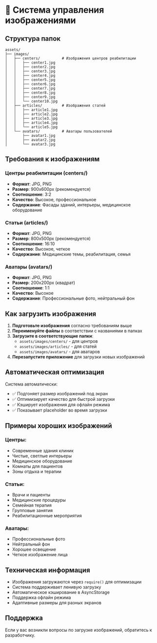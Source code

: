 # 📸 Система управления изображениями

## Структура папок

```
assets/
├── images/
│   ├── centers/          # Изображения центров реабилитации
│   │   ├── center1.jpg
│   │   ├── center2.jpg
│   │   ├── center3.jpg
│   │   ├── center4.jpg
│   │   ├── center5.jpg
│   │   ├── center6.jpg
│   │   ├── center7.jpg
│   │   ├── center8.jpg
│   │   ├── center9.jpg
│   │   └── center10.jpg
│   ├── articles/         # Изображения статей
│   │   ├── article1.jpg
│   │   ├── article2.jpg
│   │   ├── article3.jpg
│   │   ├── article4.jpg
│   │   └── article5.jpg
│   └── avatars/          # Аватары пользователей
│       ├── avatar1.jpg
│       ├── avatar2.jpg
│       └── avatar3.jpg
```

## Требования к изображениям

### Центры реабилитации (centers/)
- **Формат**: JPG, PNG
- **Размер**: 900x600px (рекомендуется)
- **Соотношение**: 3:2
- **Качество**: Высокое, профессиональное
- **Содержание**: Фасады зданий, интерьеры, медицинское оборудование

### Статьи (articles/)
- **Формат**: JPG, PNG
- **Размер**: 800x500px (рекомендуется)
- **Соотношение**: 16:10
- **Качество**: Высокое, четкое
- **Содержание**: Медицинские темы, реабилитация, семья

### Аватары (avatars/)
- **Формат**: JPG, PNG
- **Размер**: 200x200px (квадрат)
- **Соотношение**: 1:1
- **Качество**: Высокое
- **Содержание**: Профессиональные фото, нейтральный фон

## Как загрузить изображения

1. **Подготовьте изображения** согласно требованиям выше
2. **Переименуйте файлы** в соответствии с названиями в папках
3. **Загрузите в соответствующие папки**:
   - `assets/images/centers/` - для центров
   - `assets/images/articles/` - для статей
   - `assets/images/avatars/` - для аватаров
4. **Перезапустите приложение** для загрузки новых изображений

## Автоматическая оптимизация

Система автоматически:
- ✅ Подгоняет размер изображений под экран
- ✅ Оптимизирует качество для быстрой загрузки
- ✅ Кэширует изображения для офлайн режима
- ✅ Показывает placeholder во время загрузки

## Примеры хороших изображений

### Центры:
- Современные здания клиник
- Чистые, светлые интерьеры
- Медицинское оборудование
- Комнаты для пациентов
- Зоны отдыха и терапии

### Статьи:
- Врачи и пациенты
- Медицинские процедуры
- Семейная терапия
- Групповые занятия
- Реабилитационные мероприятия

### Аватары:
- Профессиональные фото
- Нейтральный фон
- Хорошее освещение
- Четкое изображение лица

## Техническая информация

- Изображения загружаются через `require()` для оптимизации
- Система поддерживает ленивую загрузку
- Автоматическое кэширование в AsyncStorage
- Поддержка офлайн режима
- Адаптивные размеры для разных экранов

## Поддержка

Если у вас возникли вопросы по загрузке изображений, обратитесь к разработчику.

